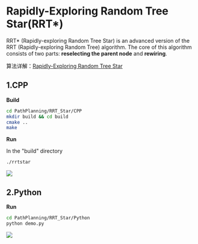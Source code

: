 # Rapidly-Exploring Random Tree Star(RRT*)

RRT* (Rapidly-exploring Random Tree Star) is an advanced version of the RRT (Rapidly-exploring Random Tree) algorithm.  The core of this algorithm consists of two parts: **reselecting the parent node** and **rewiring**.

算法详解：[Rapidly-Exploring Random Tree Star](https://blog.csdn.net/weixin_51995147/article/details/143838991?sharetype=blogdetail&sharerId=143838991&sharerefer=PC&sharesource=weixin_51995147&spm=1011.2480.3001.8118)

## 1.CPP

**Build**

```bash
cd PathPlanning/RRT_Star/CPP
mkdir build && cd build
cmake ..
make
```

**Run**

In the "build" directory

```bash
./rrtstar
```

![](https://s2.loli.net/2024/11/17/4zQopeWRMhkaIJd.png)

## 2.Python

**Run**

```bash
cd PathPlanning/RRT_Star/Python
python demo.py
```

![](https://s2.loli.net/2024/11/17/7SOwDZXtLrevQHp.gif)